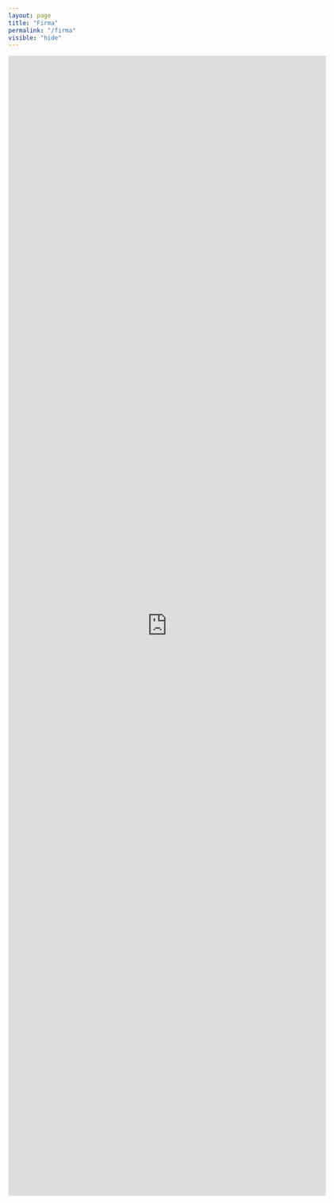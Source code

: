 ```yaml
---
layout: page
title: "Firma"
permalink: "/firma"
visible: "hide"
---
```


<iframe src="https://docs.google.com/forms/d/e/1FAIpQLSf8vDBPSjS6cleDBQ26eKYxzSCENJ62fEMFVYdZfuFHeQPY0w/viewform?embedded=true" width="640" height="2300" frameborder="0" marginheight="0" marginwidth="0">Cargando…</iframe>